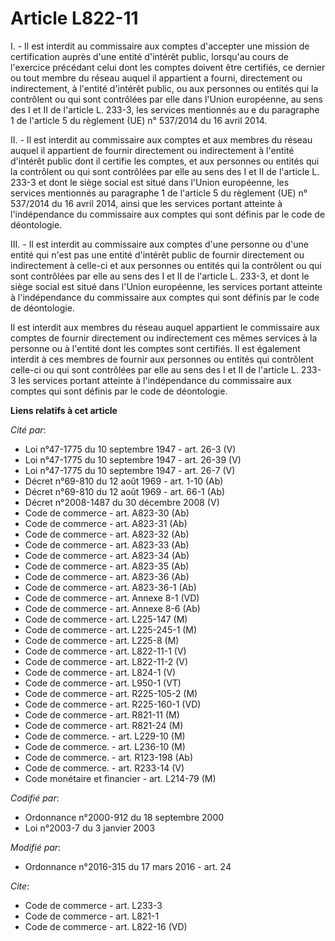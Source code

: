 # Article L822-11

I. - Il est interdit au commissaire aux comptes d'accepter une mission de certification auprès d'une entité d'intérêt public,
lorsqu'au cours de l'exercice précédant celui dont les comptes doivent être certifiés, ce dernier ou tout membre du réseau
auquel il appartient a fourni, directement ou indirectement, à l'entité d'intérêt public, ou aux personnes ou entités qui la
contrôlent ou qui sont contrôlées par elle dans l'Union européenne, au sens des I et II de l'article L. 233-3, les services
mentionnés au e du paragraphe 1 de l'article 5 du règlement (UE) n° 537/2014 du 16 avril 2014.

II. - Il est interdit au commissaire aux comptes et aux membres du réseau auquel il appartient de fournir directement ou
indirectement à l'entité d'intérêt public dont il certifie les comptes, et aux personnes ou entités qui la contrôlent ou qui
sont contrôlées par elle au sens des I et II de l'article L. 233-3 et dont le siège social est situé dans l'Union européenne,
les services mentionnés au paragraphe 1 de l'article 5 du règlement (UE) n° 537/2014 du 16 avril 2014, ainsi que les services
portant atteinte à l'indépendance du commissaire aux comptes qui sont définis par le code de déontologie.

III. - Il est interdit au commissaire aux comptes d'une personne ou d'une entité qui n'est pas une entité d'intérêt public de
fournir directement ou indirectement à celle-ci et aux personnes ou entités qui la contrôlent ou qui sont contrôlées par elle
au sens des I et II de l'article L. 233-3, et dont le siège social est situé dans l'Union européenne, les services portant
atteinte à l'indépendance du commissaire aux comptes qui sont définis par le code de déontologie.

Il est interdit aux membres du réseau auquel appartient le commissaire aux comptes de fournir directement ou indirectement
ces mêmes services à la personne ou à l'entité dont les comptes sont certifiés. Il est également interdit à ces membres de
fournir aux personnes ou entités qui contrôlent celle-ci ou qui sont contrôlées par elle au sens des I et II de l'article L.
233-3 les services portant atteinte à l'indépendance du commissaire aux comptes qui sont définis par le code de déontologie.

**Liens relatifs à cet article**

_Cité par_:

  - Loi n°47-1775 du 10 septembre 1947 - art. 26-3 (V)
  - Loi n°47-1775 du 10 septembre 1947 - art. 26-39 (V)
  - Loi n°47-1775 du 10 septembre 1947 - art. 26-7 (V)
  - Décret n°69-810 du 12 août 1969 - art. 1-10 (Ab)
  - Décret n°69-810 du 12 août 1969 - art. 66-1 (Ab)
  - Décret n°2008-1487 du 30 décembre 2008 (V)
  - Code de commerce - art. A823-30 (Ab)
  - Code de commerce - art. A823-31 (Ab)
  - Code de commerce - art. A823-32 (Ab)
  - Code de commerce - art. A823-33 (Ab)
  - Code de commerce - art. A823-34 (Ab)
  - Code de commerce - art. A823-35 (Ab)
  - Code de commerce - art. A823-36 (Ab)
  - Code de commerce - art. A823-36-1 (Ab)
  - Code de commerce - art. Annexe 8-1 (VD)
  - Code de commerce - art. Annexe 8-6 (Ab)
  - Code de commerce - art. L225-147 (M)
  - Code de commerce - art. L225-245-1 (M)
  - Code de commerce - art. L225-8 (M)
  - Code de commerce - art. L822-11-1 (V)
  - Code de commerce - art. L822-11-2 (V)
  - Code de commerce - art. L824-1 (V)
  - Code de commerce - art. L950-1 (VT)
  - Code de commerce - art. R225-105-2 (M)
  - Code de commerce - art. R225-160-1 (VD)
  - Code de commerce - art. R821-11 (M)
  - Code de commerce - art. R821-24 (M)
  - Code de commerce. - art. L229-10 (M)
  - Code de commerce. - art. L236-10 (M)
  - Code de commerce. - art. R123-198 (Ab)
  - Code de commerce. - art. R233-14 (V)
  - Code monétaire et financier - art. L214-79 (M)

_Codifié par_:

  - Ordonnance n°2000-912 du 18 septembre 2000
  - Loi n°2003-7 du 3 janvier 2003

_Modifié par_:

  - Ordonnance n°2016-315 du 17 mars 2016 - art. 24

_Cite_:

  - Code de commerce - art. L233-3
  - Code de commerce - art. L821-1
  - Code de commerce - art. L822-16 (VD)
